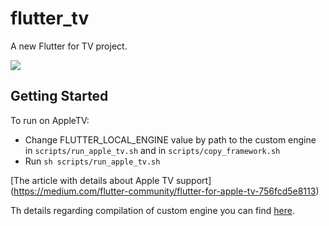 # flutter_tv

A new Flutter for TV project.

![](https://github.com/DenisovAV/flutter_tv/blob/master/assets/description/preview.png)

## Getting Started

To run on AppleTV:
 - Change FLUTTER_LOCAL_ENGINE value by path to the custom engine in `scripts/run_apple_tv.sh` and in `scripts/copy_framework.sh`
 - Run `sh scripts/run_apple_tv.sh`
 
[The article with details about Apple TV support] (https://medium.com/flutter-community/flutter-for-apple-tv-756fcd5e8113)
 
Th details regarding compilation of custom engine you can find [here](https://github.com/LibertyGlobal/flutter-tvos-demo).
